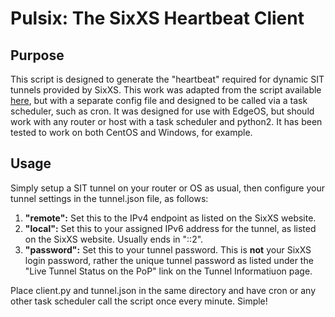 Pulsix: The SixXS Heartbeat Client
==================================

Purpose
-------

This script is designed to generate the "heartbeat" required for dynamic SIT tunnels provided by SixXS. This work was adapted from the script available [here](https://help.ubnt.com/hc/en-us/articles/204976564-EdgeMAX-SIXXS-Connectivity-Without-AICCU-with-Minimum-System-Modification), but with a separate config file and designed to be called via a task scheduler, such as cron. It was designed for use with EdgeOS, but should work with any router or host with a task scheduler and python2. It has been tested to work on both CentOS and Windows, for example.

Usage
-----

Simply setup a SIT tunnel on your router or OS as usual, then configure your tunnel settings in the tunnel.json file, as follows:

1. **"remote":** Set this to the IPv4 endpoint as listed on the SixXS website.
2. **"local":** Set this to your assigned IPv6 address for the tunnel, as listed on the SixXS website. Usually ends in "::2".
3. **"password":** Set this to your tunnel password. This is **not** your SixXS login password, rather the unique tunnel password as listed under the "Live Tunnel Status on the PoP" link on the Tunnel Informatiuon page.

Place client.py and tunnel.json in the same directory and have cron or any other task scheduler call the script once every minute. Simple!